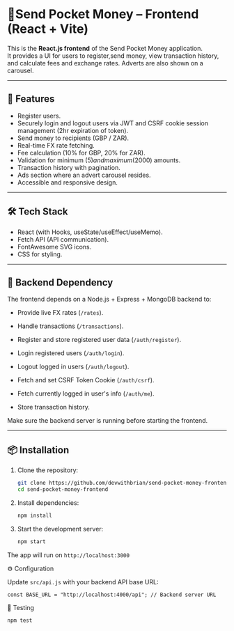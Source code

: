 # 💸Send Pocket Money – Frontend (React + Vite)

This is the **React.js frontend** of the Send Pocket Money application.  
It provides a UI for users to register,send money, view transaction history, and calculate fees and exchange rates. Adverts are also shown on a carousel.

---

## 🚀 Features

- Register users.
- Securely login and logout users via JWT and CSRF cookie session management (2hr expiration of token).
- Send money to recipients (GBP / ZAR).
- Real-time FX rate fetching.
- Fee calculation (10% for GBP, 20% for ZAR).
- Validation for minimum ($5) and maximum ($2000) amounts.
- Transaction history with pagination.
- Ads section where an advert carousel resides.
- Accessible and responsive design.

---

## 🛠️ Tech Stack

- React (with Hooks, useState/useEffect/useMemo).
- Fetch API (API communication).
- FontAwesome SVG icons.
- CSS for styling.

---

## 🔗 Backend Dependency

The frontend depends on a Node.js + Express + MongoDB backend to:
- Provide live FX rates (`/rates`).
- Handle transactions (`/transactions`).
- Register and store registered user data (`/auth/register`).
- Login registered users (`/auth/login`).
- Logout logged in users (`/auth/logout`).
- Fetch and set CSRF Token Cookie (`/auth/csrf`).
- Fetch currently logged in user's info (`/auth/me`).

- Store transaction history.

Make sure the backend server is running before starting the frontend.

---

## 📦 Installation

1. Clone the repository:
   ```bash
   git clone https://github.com/devwithbrian/send-pocket-money-frontend.git
   cd send-pocket-money-frontend

2. Install dependencies:
   ```bash
   npm install
3. Start the development server:
   ```bash
   npm start

The app will run on `http://localhost:3000`

⚙️ Configuration

Update `src/api.js` with your backend API base URL:

`const BASE_URL = "http://localhost:4000/api"; // Backend server URL`

🧪 Testing
```bash
npm test

